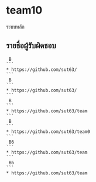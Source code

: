 # team10

   ระบบหลัก 

## รายชื่อผู้รับผิดชอบ 

````
 B
```
* https://github.com/sut63/
```
 B    
```
* https://github.com/sut63/
```
 B   
```
* https://github.com/sut63/team
```
 B  
```
* https://github.com/sut63/team0
```
 B6        
```
* https://github.com/sut63/team
```
 B6           
```
* https://github.com/sut63/team
